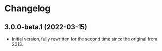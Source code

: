 # Changelog

## 3.0.0-beta.1 (2022-03-15)

- Initial version, fully rewritten for the second time since the original from 2013.